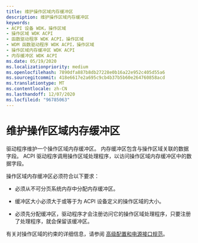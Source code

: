 ```yaml
---
title: 维护操作区域内存缓冲区
description: 维护操作区域内存缓冲区
keywords:
- ACPI 设备 WDK，操作区域
- 操作区域 WDK ACPI
- 函数驱动程序 WDK ACPI，操作区域
- WDM 函数驱动程序 WDK ACPI，操作区域
- 操作区域内存缓冲区 WDK ACPI
- 内存缓冲区 WDK ACPI
ms.date: 05/19/2020
ms.localizationpriority: medium
ms.openlocfilehash: 7890dfa887b8db27228e0b16a22e952c405d55a6
ms.sourcegitcommit: 418e6617e2a695c9cb4b37b5b60e264760858acd
ms.translationtype: MT
ms.contentlocale: zh-CN
ms.lasthandoff: 12/07/2020
ms.locfileid: "96785063"
---
```

# <a name="maintaining-an-operation-region-memory-buffer"></a>维护操作区域内存缓冲区

驱动程序维护一个操作区域内存缓冲区。 内存缓冲区包含与操作区域关联的数据字段。 ACPI 驱动程序调用操作区域处理程序，以访问操作区域内存缓冲区中的数据字段。

操作区域内存缓冲区必须符合以下要求：

- 必须从不可分页系统内存中分配内存缓冲区。

- 缓冲区大小必须大于或等于为 ACPI 设备定义的操作区域的大小。

- 必须先分配缓冲区，驱动程序才会注册访问它的操作区域处理程序，只要注册了处理程序，就会保留该缓冲区。

有关对操作区域的约束的详细信息，请参阅 [高级配置和电源接口规范](https://uefi.org/specifications)。
